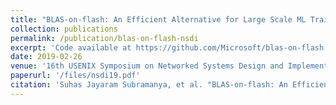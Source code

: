 ```yaml
---
title: "BLAS-on-flash: An Efficient Alternative for Large Scale ML Training and Inference?"
collection: publications
permalink: /publication/blas-on-flash-nsdi
excerpt: 'Code available at https://github.com/Microsoft/blas-on-flash'
date: 2019-02-26
venue: '16th USENIX Symposium on Networked Systems Design and Implementation (NSDI)'
paperurl: '/files/nsdi19.pdf'
citation: 'Suhas Jayaram Subramanya, et al. "BLAS-on-flash: An Efficient Alternative for Large Scale ML Training and Inference?." 16th USENIX Symposium on Networked Systems Design and Implementation (NSDI 19). USENIX Association.'
---
```

